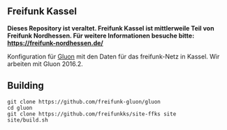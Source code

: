 Freifunk Kassel
----------------

**Dieses Repository ist veraltet. Freifunk Kassel ist mittlerweile Teil von Freifunk Nordhessen. Für weitere Informationen besuche bitte: https://freifunk-nordhessen.de/**

Konfiguration für [Gluon](https://github.com/freifunk-gluon/) mit den Daten für das freifunk-Netz in Kassel.
Wir arbeiten mit Gluon 2016.2.

## Building
```
git clone https://github.com/freifunk-gluon/gluon
cd gluon
git clone https://github.com/freifunkks/site-ffks site
site/build.sh
```
